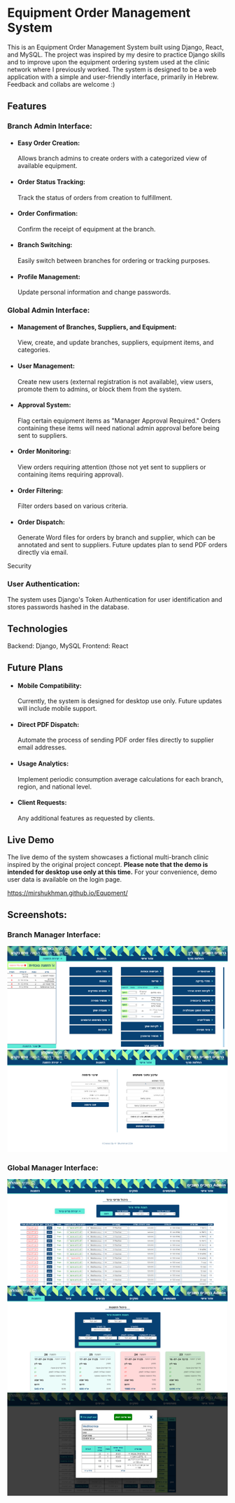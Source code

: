 <h1>Equipment Order Management System</h1>

This is an Equipment Order Management System built using Django, React, and MySQL. The project was inspired by my desire to practice Django skills and to improve upon the equipment ordering system used at the clinic network where I previously worked. The system is designed to be a web application with a simple and user-friendly interface, primarily in Hebrew. Feedback and collabs are welcome :)

<h2>Features</h2>

<h3>Branch Admin Interface:</h3>

* <h4>Easy Order Creation:</h4> Allows branch admins to create orders with a categorized view of available equipment.

* <h4>Order Status Tracking:</h4> Track the status of orders from creation to fulfillment.

* <h4>Order Confirmation:</h4> Confirm the receipt of equipment at the branch.

* <h4>Branch Switching:</h4> Easily switch between branches for ordering or tracking purposes.

* <h4>Profile Management:</h4> Update personal information and change passwords.

<h3>Global Admin Interface:</h3>

* <h4>Management of Branches, Suppliers, and Equipment:</h4> View, create, and update branches, suppliers, equipment items, and categories.

* <h4>User Management:</h4> Create new users (external registration is not available), view users, promote them to admins, or block them from the system.

* <h4>Approval System:</h4> Flag certain equipment items as "Manager Approval Required." Orders containing these items will need national admin approval before being sent to suppliers.

* <h4>Order Monitoring:</h4> View orders requiring attention (those not yet sent to suppliers or containing items requiring approval).

* <h4>Order Filtering:</h4> Filter orders based on various criteria.

* <h4>Order Dispatch:</h4> Generate Word files for orders by branch and supplier, which can be annotated and sent to suppliers. Future updates plan to send PDF orders directly via email.
Security

<h3>User Authentication:</h3> 

The system uses Django's Token Authentication for user identification and stores passwords hashed in the database.

<h2>Technologies</h2>

Backend: Django, MySQL
Frontend: React

<h2>Future Plans</h2>

* <h4>Mobile Compatibility:</h4> Currently, the system is designed for desktop use only. Future updates will include mobile support.

* <h4>Direct PDF Dispatch:</h4> Automate the process of sending PDF order files directly to supplier email addresses.

* <h4>Usage Analytics:</h4> Implement periodic consumption average calculations for each branch, region, and national level.

* <h4>Client Requests:</h4> Any additional features as requested by clients.

<h2>Live Demo</h2>

The live demo of the system showcases a fictional multi-branch clinic inspired by the original project concept. **Please note that the demo is intended for desktop use only at this time.** For your convenience, demo user data is available on the login page.

https://mirshukhman.github.io/Equpment/

<h2>Screenshots:</h2>

<h3>Branch Manager Interface:</h3>

![create-order](./screenshots/create-order.png)
![my-profile](./screenshots/my-profile.png)

<h3>Global Manager Interface:</h3>

![mange-equpment-items](./screenshots/mange-equpment-items.png)
![admin-orders](./screenshots/admin-orders.png)
![send-to-supplier](./screenshots/send-to-supplier.png)
